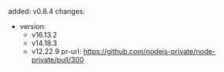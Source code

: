 added: v0.8.4
changes:
  - version:
      - v16.13.2
      - v14.18.3
      - v12.22.9
    pr-url: https://github.com/nodejs-private/node-private/pull/300